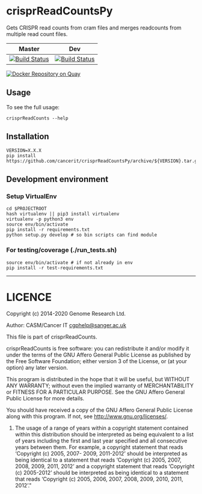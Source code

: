 # crisprReadCountsPy

Gets CRISPR read counts from cram files and merges readcounts from multiple read count files.

| Master | Dev |
|---|---|
|  [![Build Status](https://travis-ci.org/cancerit/crisprReadCountsPy.svg?branch=master)](https://travis-ci.org/cancerit/crisprReadCountsPy) | [![Build Status](https://travis-ci.org/cancerit/crisprReadCountsPy.svg?branch=develop)](https://travis-ci.org/cancerit/crisprReadCountsPy) |

[![Docker Repository on Quay](https://quay.io/repository/wtsicgp/crisprreadcounts_py/status "Docker Repository on Quay")](https://quay.io/repository/wtsicgp/crisprreadcounts_py)

## Usage

To see the full usage:

```
crisprReadCounts --help
```

## Installation

```
VERSION=X.X.X
pip install https://github.com/cancerit/crisprReadCountsPy/archive/${VERSION}.tar.gz
```

## Development environment

### Setup VirtualEnv

```
cd $PROJECTROOT
hash virtualenv || pip3 install virtualenv
virtualenv -p python3 env
source env/bin/activate
pip install -r requirements.txt
python setup.py develop # so bin scripts can find module
```

### For testing/coverage (./run_tests.sh)

```
source env/bin/activate # if not already in env
pip install -r test-requirements.txt
```

---

LICENCE
=======
Copyright (c) 2014-2020 Genome Research Ltd.

Author: CASM/Cancer IT <cgphelp@sanger.ac.uk>

This file is part of crisprReadCounts.

crisprReadCounts is free software: you can redistribute it and/or modify it under
the terms of the GNU Affero General Public License as published by the Free
Software Foundation; either version 3 of the License, or (at your option) any
later version.

This program is distributed in the hope that it will be useful, but WITHOUT
ANY WARRANTY; without even the implied warranty of MERCHANTABILITY or FITNESS
FOR A PARTICULAR PURPOSE. See the GNU Affero General Public License for more
details.

You should have received a copy of the GNU Affero General Public License
along with this program. If not, see <http://www.gnu.org/licenses/>.

1. The usage of a range of years within a copyright statement contained within
this distribution should be interpreted as being equivalent to a list of years
including the first and last year specified and all consecutive years between
them. For example, a copyright statement that reads ‘Copyright (c) 2005, 2007-
2009, 2011-2012’ should be interpreted as being identical to a statement that
reads ‘Copyright (c) 2005, 2007, 2008, 2009, 2011, 2012’ and a copyright
statement that reads ‘Copyright (c) 2005-2012’ should be interpreted as being
identical to a statement that reads ‘Copyright (c) 2005, 2006, 2007, 2008,
2009, 2010, 2011, 2012’."
